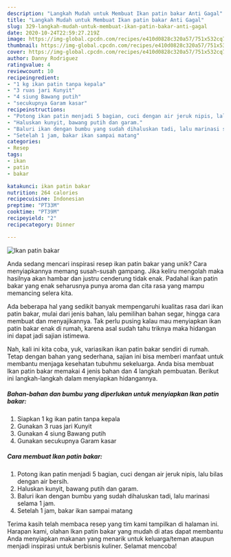 ```yaml
---
description: "Langkah Mudah untuk Membuat Ikan patin bakar Anti Gagal"
title: "Langkah Mudah untuk Membuat Ikan patin bakar Anti Gagal"
slug: 329-langkah-mudah-untuk-membuat-ikan-patin-bakar-anti-gagal
date: 2020-10-24T22:59:27.219Z
image: https://img-global.cpcdn.com/recipes/e410d0828c320a57/751x532cq70/ikan-patin-bakar-foto-resep-utama.jpg
thumbnail: https://img-global.cpcdn.com/recipes/e410d0828c320a57/751x532cq70/ikan-patin-bakar-foto-resep-utama.jpg
cover: https://img-global.cpcdn.com/recipes/e410d0828c320a57/751x532cq70/ikan-patin-bakar-foto-resep-utama.jpg
author: Danny Rodriguez
ratingvalue: 4
reviewcount: 10
recipeingredient:
- "1 kg ikan patin tanpa kepala"
- "3 ruas jari Kunyit"
- "4 siung Bawang putih"
- "secukupnya Garam kasar"
recipeinstructions:
- "Potong ikan patin menjadi 5 bagian, cuci dengan air jeruk nipis, lalu bilas dengan air bersih."
- "Haluskan kunyit, bawang putih dan garam."
- "Baluri ikan dengan bumbu yang sudah dihaluskan tadi, lalu marinasi selama 1 jam."
- "Setelah 1 jam, bakar ikan sampai matang"
categories:
- Resep
tags:
- ikan
- patin
- bakar

katakunci: ikan patin bakar 
nutrition: 264 calories
recipecuisine: Indonesian
preptime: "PT33M"
cooktime: "PT39M"
recipeyield: "2"
recipecategory: Dinner

---
```



![Ikan patin bakar](https://img-global.cpcdn.com/recipes/e410d0828c320a57/751x532cq70/ikan-patin-bakar-foto-resep-utama.jpg)

Anda sedang mencari inspirasi resep ikan patin bakar yang unik? Cara menyiapkannya memang susah-susah gampang. Jika keliru mengolah maka hasilnya akan hambar dan justru cenderung tidak enak. Padahal ikan patin bakar yang enak seharusnya punya aroma dan cita rasa yang mampu memancing selera kita.

Ada beberapa hal yang sedikit banyak mempengaruhi kualitas rasa dari ikan patin bakar, mulai dari jenis bahan, lalu pemilihan bahan segar, hingga cara membuat dan menyajikannya. Tak perlu pusing kalau mau menyiapkan ikan patin bakar enak di rumah, karena asal sudah tahu triknya maka hidangan ini dapat jadi sajian istimewa.




Nah, kali ini kita coba, yuk, variasikan ikan patin bakar sendiri di rumah. Tetap dengan bahan yang sederhana, sajian ini bisa memberi manfaat untuk membantu menjaga kesehatan tubuhmu sekeluarga. Anda bisa membuat Ikan patin bakar memakai 4 jenis bahan dan 4 langkah pembuatan. Berikut ini langkah-langkah dalam menyiapkan hidangannya.

<!--inarticleads1-->

##### Bahan-bahan dan bumbu yang diperlukan untuk menyiapkan Ikan patin bakar:

1. Siapkan 1 kg ikan patin tanpa kepala
1. Gunakan 3 ruas jari Kunyit
1. Gunakan 4 siung Bawang putih
1. Gunakan secukupnya Garam kasar




<!--inarticleads2-->

##### Cara membuat Ikan patin bakar:

1. Potong ikan patin menjadi 5 bagian, cuci dengan air jeruk nipis, lalu bilas dengan air bersih.
1. Haluskan kunyit, bawang putih dan garam.
1. Baluri ikan dengan bumbu yang sudah dihaluskan tadi, lalu marinasi selama 1 jam.
1. Setelah 1 jam, bakar ikan sampai matang




Terima kasih telah membaca resep yang tim kami tampilkan di halaman ini. Harapan kami, olahan Ikan patin bakar yang mudah di atas dapat membantu Anda menyiapkan makanan yang menarik untuk keluarga/teman ataupun menjadi inspirasi untuk berbisnis kuliner. Selamat mencoba!
